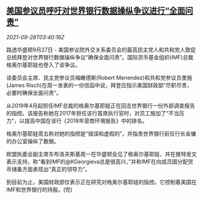 <!--1632801662000-->
[美国参议员呼吁对世界银行数据操纵争议进行“全面问责”](https://cn.reuters.com/article/usa-senator-worldbank-0927-mon-idCNKBS2GO098)
------

<div><i>2021-09-28T03:40:16Z</i></div><p>路透华盛顿9月27日 - 美国参议院外交关系委员会的最高民主党人和共和党人敦促总统拜登对世界银行数据操纵争议“确保全面问责”。国际货币基金组织(IMF)总裁格奥尔基耶娃也卷入了该争议。</p><p>该委员会主席、民主党参议员梅嫩德斯(Robert Menendez)和共和党参议员里施(James Risch)在周一发表的一份信函中说，拜登应指示美国财政部“尽职尽责，必要时确保全面问责”。</p><p>从2019年4月起担任IMF总裁的格奥尔基耶娃正在回击世界银行一份外部调查报告的指控。该报告称她在2017年担任该行首席执行官时，对员工施加了“不当压力”，以提高中国在该行《2018年营商环境报告》中的排名。</p><p>格奥尔基耶娃周五称对她的指控是“错误和虚假的”，并指责世界银行前任行长金墉的办公室操纵了数据。</p><p>欧盟执委会副主席东布洛夫斯基周一在华盛顿会见了格奥尔基耶娃，并在推特发文表示支持，称“看到IMF的@KGeorgieva总是很高兴，”并称IMF在向成员国分配货币储备方面表现出“真正的领导力”。</p><p>到目前为止，美国财政部仅表示正在研究对格奥尔基耶娃的指控。它控制着美国在IMF和世界银行的持股。(完)</p>
